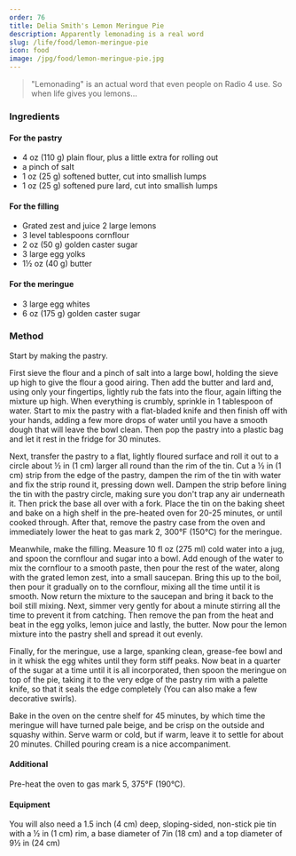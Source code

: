 ```yaml
---
order: 76
title: Delia Smith's Lemon Meringue Pie
description: Apparently lemonading is a real word
slug: /life/food/lemon-meringue-pie
icon: food
image: /jpg/food/lemon-meringue-pie.jpg
---
```


> "Lemonading" is an actual word that even people on Radio 4 use. So when life gives you lemons...

### Ingredients

#### For the pastry

- 4 oz (110 g) plain flour, plus a little extra for rolling out
- a pinch of salt
- 1 oz (25 g) softened butter, cut into smallish lumps
- 1 oz (25 g) softened pure lard, cut into smallish lumps

#### For the filling

- Grated zest and juice 2 large lemons
- 3 level tablespoons cornflour
- 2 oz (50 g) golden caster sugar
- 3 large egg yolks
- 1½ oz (40 g) butter

#### For the meringue

- 3 large egg whites
- 6 oz (175 g) golden caster sugar

### Method

Start by making the pastry.

First sieve the flour and a pinch of salt into a large bowl, holding the sieve up high to give the flour a good airing. Then add the butter and lard and, using only your fingertips, lightly rub the fats into the flour, again lifting the mixture up high. When everything is crumbly, sprinkle in 1 tablespoon of water. Start to mix the pastry with a flat-bladed knife and then finish off with your hands, adding a few more drops of water until you have a smooth dough that will leave the bowl clean. Then pop the pastry into a plastic bag and let it rest in the fridge for 30 minutes.

Next, transfer the pastry to a flat, lightly floured surface and roll it out to a circle about ½ in (1 cm) larger all round than the rim of the tin. Cut a ½ in (1 cm) strip from the edge of the pastry, dampen the rim of the tin with water and fix the strip round it, pressing down well. Dampen the strip before lining the tin with the pastry circle, making sure you don't trap any air underneath it. Then prick the base all over with a fork. Place the tin on the baking sheet and bake on a high shelf in the pre-heated oven for 20-25 minutes, or until cooked through. After that, remove the pastry case from the oven and immediately lower the heat to gas mark 2, 300°F (150°C) for the meringue.

Meanwhile, make the filling. Measure 10 fl oz (275 ml) cold water into a jug, and spoon the cornflour and sugar into a bowl. Add enough of the water to mix the cornflour to a smooth paste, then pour the rest of the water, along with the grated lemon zest, into a small saucepan. Bring this up to the boil, then pour it gradually on to the cornflour, mixing all the time until it is smooth. Now return the mixture to the saucepan and bring it back to the boil still mixing. Next, simmer very gently for about a minute stirring all the time to prevent it from catching. Then remove the pan from the heat and beat in the egg yolks, lemon juice and lastly, the butter. Now pour the lemon mixture into the pastry shell and spread it out evenly.

Finally, for the meringue, use a large, spanking clean, grease-fee bowl and in it whisk the egg whites until they form stiff peaks. Now beat in a quarter of the sugar at a time until it is all incorporated, then spoon the meringue on top of the pie, taking it to the very edge of the pastry rim with a palette knife, so that it seals the edge completely (You can also make a few decorative swirls).

Bake in the oven on the centre shelf for 45 minutes, by which time the meringue will have turned pale beige, and be crisp on the outside and squashy within. Serve warm or cold, but if warm, leave it to settle for about 20 minutes. Chilled pouring cream is a nice accompaniment.

#### Additional

Pre-heat the oven to gas mark 5, 375°F (190°C).

#### Equipment

You will also need a 1.5 inch (4 cm) deep, sloping-sided, non-stick pie tin with a ½ in (1 cm) rim, a base diameter of 7in (18 cm) and a top diameter of 9½ in (24 cm)
